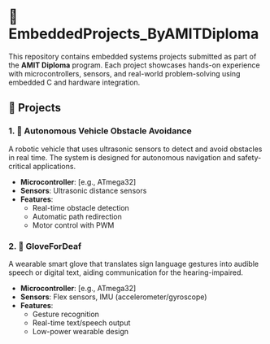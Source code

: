 # 🚀 EmbeddedProjects_ByAMITDiploma

This repository contains embedded systems projects submitted as part of the **AMIT Diploma** program. Each project showcases hands-on experience with microcontrollers, sensors, and real-world problem-solving using embedded C and hardware integration.

## 📁 Projects

### 1. 🤖 Autonomous Vehicle Obstacle Avoidance
A robotic vehicle that uses ultrasonic sensors to detect and avoid obstacles in real time. The system is designed for autonomous navigation and safety-critical applications.

- **Microcontroller**: [e.g., ATmega32]
- **Sensors**: Ultrasonic distance sensors
- **Features**:
  - Real-time obstacle detection
  - Automatic path redirection
  - Motor control with PWM

### 2. 🧤 GloveForDeaf
A wearable smart glove that translates sign language gestures into audible speech or digital text, aiding communication for the hearing-impaired.

- **Microcontroller**: [e.g., ATmega32]
- **Sensors**: Flex sensors, IMU (accelerometer/gyroscope)
- **Features**:
  - Gesture recognition
  - Real-time text/speech output
  - Low-power wearable design


